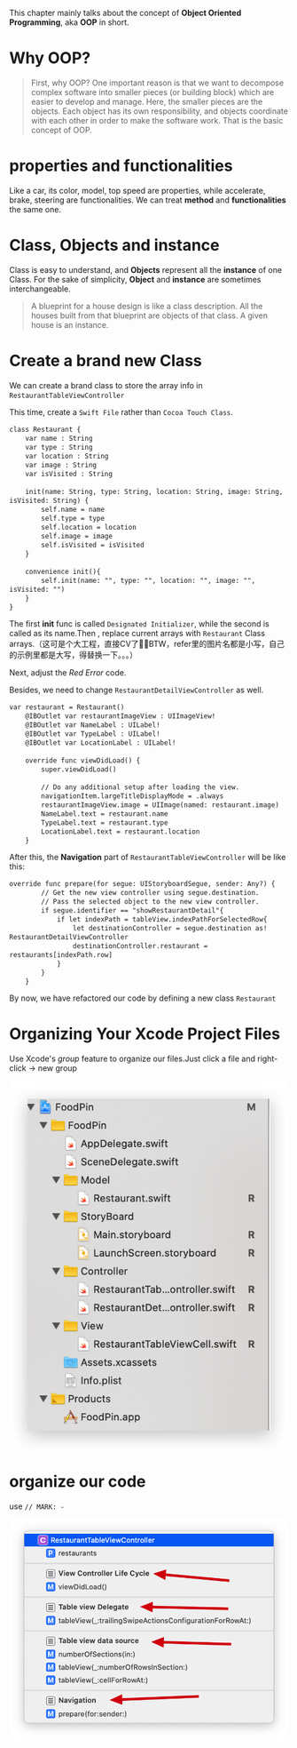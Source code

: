 This chapter mainly talks about the concept of **Object Oriented Programming**, aka **OOP** in short.

# Why OOP?

> First, why OOP? One important reason is that we want to decompose complex software into smaller pieces (or building block) which are easier to develop and manage. Here, the smaller pieces are the objects. Each object has its own responsibility, and objects coordinate with each other in order to make the software work. That is the basic concept of OOP.

# properties and functionalities

Like a car, its color, model, top speed are properties, while accelerate, brake, steering are functionalities. We can treat **method** and **functionalities** the same one.

# Class, Objects and instance

Class is easy to understand, and **Objects** represent all the **instance** of one Class. For the sake of simplicity, **Object** and **instance** are sometimes interchangeable.

> A blueprint for a house design is like a class description. All the houses built from that blueprint are objects of that class. A given house is an instance.

# Create a brand new Class

We can create a brand class to store the array info in `RestaurantTableViewController`

This time, create a `Swift File` rather than `Cocoa Touch Class`.

```sw
class Restaurant {
    var name : String
    var type : String
    var location : String
    var image : String
    var isVisited : String
    
    init(name: String, type: String, location: String, image: String, isVisited: String) {
        self.name = name
        self.type = type
        self.location = location
        self.image = image
        self.isVisited = isVisited
    }
    
    convenience init(){
        self.init(name: "", type: "", location: "", image: "", isVisited: "")
    }
}
```

The first **init** func is called `Designated Initializer`, while the second is called as its name.Then , replace current arrays with `Restaurant` Class arrays.（这可是个大工程，直接CV了🤦‍♂️BTW，refer里的图片名都是小写，自己的示例里都是大写，得替换一下。。。）

Next, adjust the *Red Error* code.

Besides, we need to change `RestaurantDetailViewController` as well.

```sw
var restaurant = Restaurant()
    @IBOutlet var restaurantImageView : UIImageView!
    @IBOutlet var NameLabel : UILabel!
    @IBOutlet var TypeLabel : UILabel!
    @IBOutlet var LocationLabel : UILabel!
    
    override func viewDidLoad() {
        super.viewDidLoad()
        
        // Do any additional setup after loading the view.
        navigationItem.largeTitleDisplayMode = .always
        restaurantImageView.image = UIImage(named: restaurant.image)
        NameLabel.text = restaurant.name
        TypeLabel.text = restaurant.type
        LocationLabel.text = restaurant.location
    }
```

After this, the **Navigation** part of `RestaurantTableViewController` will be like this:

```sw
override func prepare(for segue: UIStoryboardSegue, sender: Any?) {
        // Get the new view controller using segue.destination.
        // Pass the selected object to the new view controller.
        if segue.identifier == "showRestaurantDetail"{
            if let indexPath = tableView.indexPathForSelectedRow{
                let destinationController = segue.destination as! RestaurantDetailViewController
                destinationController.restaurant = restaurants[indexPath.row]
            }
        }
    }
```

By now, we have refactored our code by defining a new class `Restaurant`

# Organizing Your Xcode Project Files

Use Xcode's *group* feature to organize our files.Just click a file and right-click -> new group

![organizefiles](graph/organizefiles.png)

# organize our code

use `// MARK: -`

![MARK](graph/MARK.png)